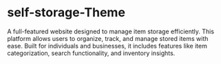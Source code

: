 # self-storage-Theme
A full-featured website designed to manage item storage efficiently. This platform allows users to organize, track, and manage stored items with ease. Built for individuals and businesses, it includes features like item categorization, search functionality, and inventory insights.

